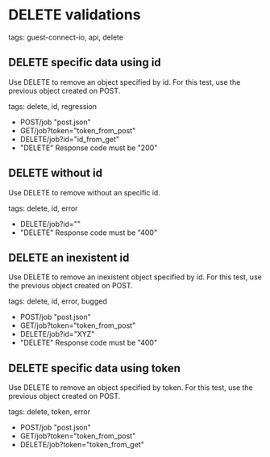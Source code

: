 # DELETE validations

tags: guest-connect-io, api, delete


## DELETE specific data using id
Use DELETE to remove an object specified by id. 
For this test, use the previous object created on POST.

tags: delete, id, regression

* POST/job "post.json"
* GET/job?token="token_from_post"
* DELETE/job?id="id_from_get"
* "DELETE" Response code must be "200"


## DELETE without id
Use DELETE to remove without an specific id.

tags: delete, id, error

* DELETE/job?id=""
* "DELETE" Response code must be "400"


## DELETE an inexistent id
Use DELETE to remove an inexistent object specified by id. 
For this test, use the previous object created on POST.

tags: delete, id, error, bugged

* POST/job "post.json"
* GET/job?token="token_from_post"
* DELETE/job?id="XYZ"
* "DELETE" Response code must be "400"


## DELETE specific data using token

Use DELETE to remove an object specified by token. 
For this test, use the previous object created on POST.

tags: delete, token, error

* POST/job "post.json"
* GET/job?token="token_from_post"
* DELETE/job?token="token_from_get"